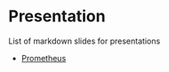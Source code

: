 # Presentation

List of markdown slides for presentations

- [Prometheus](https://alanyoshida.github.io/presentation/slides/Prometheus.html)